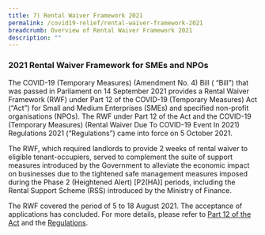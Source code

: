 ```yaml
---
title: 7) Rental Waiver Framework 2021
permalink: /covid19-relief/rental-waiver-framework-2021
breadcrumb: Overview of Rental Waiver Framework 2021
description: ""
---
```


### 2021 Rental Waiver Framework for SMEs and NPOs ###



The COVID-19 (Temporary Measures) (Amendment No. 4) Bill ( “Bill”) that was passed in Parliament on 14 September 2021 provides a Rental Waiver Framework (RWF) under Part 12 of the COVID-19 (Temporary Measures) Act (“Act”) for Small and Medium Enterprises (SMEs) and specified non-profit organisations (NPOs). The RWF under Part 12 of the Act  and the COVID-19 (Temporary Measures) (Rental Waiver Due To COVID-19 Event In 2021) Regulations 2021 (“Regulations”)  came into force on 5 October 2021. 

The RWF, which required landlords to provide 2 weeks of rental waiver to eligible tenant-occupiers, served to complement the suite of support measures introduced by the Government to alleviate the economic impact on businesses due to the tightened safe management measures imposed during the Phase 2 (Heightened Alert) [P2(HA)] periods, including the Rental Support Scheme (RSS) introduced by the Ministry of Finance.

The RWF covered the period of 5 to 18 August 2021. The acceptance of applications has concluded. For more details, please refer to [Part 12 of the Act](https://sso.agc.gov.sg/Act/COVID19TMA2020?ProvIds=P112-#P112-) and the [Regulations](https://sso.agc.gov.sg/SL-Supp/S751-2021/Published/20211005?DocDate=20211005).